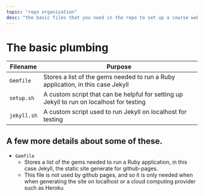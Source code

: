 ```yaml
---
topic: "repo organization"
desc: "the basic files that you need in the repo to set up a course website"
---
```


# The basic plumbing

| Filename | Purpose |
|-----------|---------|
| `Gemfile` | Stores a list of the gems needed to run a Ruby application, in this case Jekyll |
| `setup.sh` | A custom script that can be helpful for setting up Jekyll to run on localhost for testing |
| `jekyll.sh` | A custom script used to run Jekyll on localhost for testing |


## A few more details about some of these.

* `Gemfile`
    * Stores a list of the gems needed to run a Ruby application, in this case Jekyll, 
      the static site generate for github-pages.  
    * This file is not used by github pages, and so it is only needed 
       when when generating the site on localhost 
       or a cloud computing provider such as Heroku
